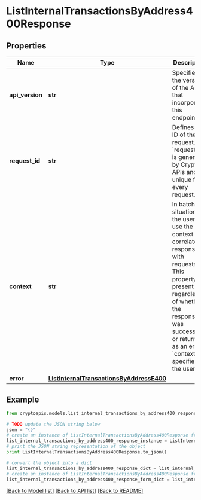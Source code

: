 # ListInternalTransactionsByAddress400Response


## Properties
Name | Type | Description | Notes
------------ | ------------- | ------------- | -------------
**api_version** | **str** | Specifies the version of the API that incorporates this endpoint. | 
**request_id** | **str** | Defines the ID of the request. The &#x60;requestId&#x60; is generated by Crypto APIs and it&#39;s unique for every request. | 
**context** | **str** | In batch situations the user can use the context to correlate responses with requests. This property is present regardless of whether the response was successful or returned as an error. &#x60;context&#x60; is specified by the user. | [optional] 
**error** | [**ListInternalTransactionsByAddressE400**](ListInternalTransactionsByAddressE400.md) |  | 

## Example

```python
from cryptoapis.models.list_internal_transactions_by_address400_response import ListInternalTransactionsByAddress400Response

# TODO update the JSON string below
json = "{}"
# create an instance of ListInternalTransactionsByAddress400Response from a JSON string
list_internal_transactions_by_address400_response_instance = ListInternalTransactionsByAddress400Response.from_json(json)
# print the JSON string representation of the object
print ListInternalTransactionsByAddress400Response.to_json()

# convert the object into a dict
list_internal_transactions_by_address400_response_dict = list_internal_transactions_by_address400_response_instance.to_dict()
# create an instance of ListInternalTransactionsByAddress400Response from a dict
list_internal_transactions_by_address400_response_form_dict = list_internal_transactions_by_address400_response.from_dict(list_internal_transactions_by_address400_response_dict)
```
[[Back to Model list]](../README.md#documentation-for-models) [[Back to API list]](../README.md#documentation-for-api-endpoints) [[Back to README]](../README.md)


